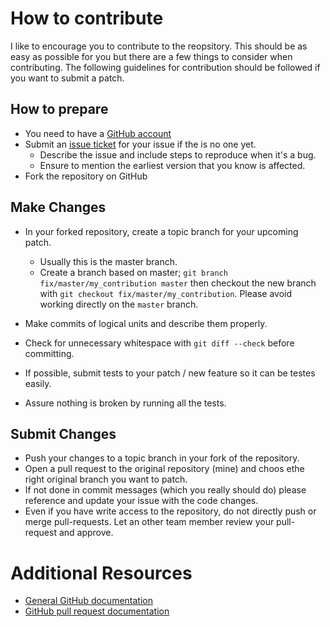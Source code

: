 # How to contribute

I like to encourage you to contribute to the reopsitory. 
This should be as easy as possible for you but there are a few things to consider when contributing.
The following guidelines for contribution should be followed if you want to submit a patch.

## How to prepare

* You need to have a [GitHub account](https://github.com/signup/free)
* Submit an [issue ticket](https://github.com/anselmh/modx-boilerplate-evo/issues) for your issue if the is no one yet.
  * Describe the issue and include steps to reproduce when it's a bug.
  * Ensure to mention the earliest version that you know is affected.
* Fork the repository on GitHub

## Make Changes

* In your forked repository, create a topic branch for your upcoming patch.
  * Usually this is the master branch.
  * Create a branch based on master; `git branch
    fix/master/my_contribution master` then checkout the new branch with `git
    checkout fix/master/my_contribution`.  Please avoid working directly on the
    `master` branch.
* Make commits of logical units and describe them properly.
* Check for unnecessary whitespace with `git diff --check` before committing.

* If possible, submit tests to your patch / new feature so it can be testes easily.
* Assure nothing is broken by running all the tests.

## Submit Changes

* Push your changes to a topic branch in your fork of the repository.
* Open a pull request to the original repository (mine) and choos ethe right original branch you want to patch.
* If not done in commit messages (which you really should do) please reference and update your issue with the code changes.
* Even if you have write access to the repository, do not directly push or merge pull-requests. Let an other team member review your pull-request and approve. 

# Additional Resources

* [General GitHub documentation](http://help.github.com/)
* [GitHub pull request documentation](http://help.github.com/send-pull-requests/)
